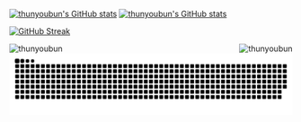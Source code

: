 
[![thunyoubun's GitHub stats](https://github-readme-stats.vercel.app/api?username=thunyoubun&show_icons=true&theme=tokyonight)](https://github.com/anuraghazra/github-readme-stats)
[![thunyoubun's GitHub stats](https://github-readme-stats.vercel.app/api/top-langs/?username=thunyoubun&layout=compact&theme=tokyonight)](https://github.com/anuraghazra/github-readme-stats)

 

 [![GitHub Streak](https://github-readme-streak-stats.herokuapp.com?user=thunyoubun&theme=tokyonight)](https://git.io/streak-stats)



<img align="left" src="https://komarev.com/ghpvc/?username=thunyoubun&label=Profile%20views&color=246BF9" alt="thunyoubun"/>
<img align="right" src="https://img.shields.io/github/followers/thunyoubun?color=246BF9&label=Followers" alt="thunyoubun" /> 

<br>
<div align="center">
  <img src="https://raw.githubusercontent.com/thunyoubun/thunyoubun/output/github-contribution-grid-snake.svg" />
</div>

<!---
- 👋 Hi, I’m Switch
- 👀 I’m interested in ...
- 🌱 I’m currently learning ...
- 💞️ I’m looking to collaborate on ...
- 📫 How to reach me ...


thunyoubun/thunyoubun is a ✨ special ✨ repository because its `README.md` (this file) appears on your GitHub profile.
You can click the Preview link to take a look at your changes.
--->
